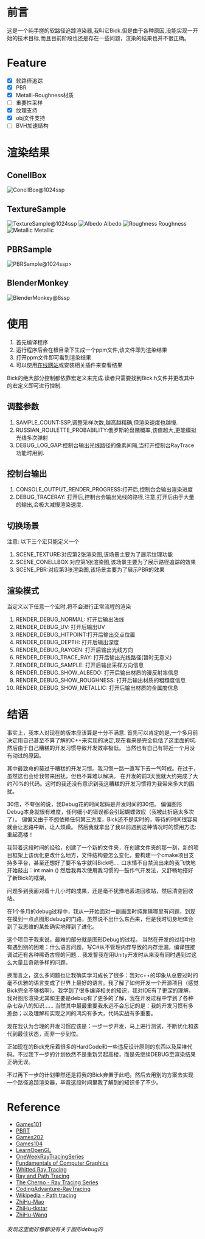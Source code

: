 # 前言

这是一个纯手搓的软路径追踪渲染器,我叫它Bick.但是由于各种原因,没能实现一开始的技术目标,而且目前阶段也还是存在一些问题，渲染的结果也并不很正确。

# Feature

- [x] 软路径追踪
- [x] PBR
- [x] Metalli-Roughness材质
- [ ] 重要性采样
- [x] 纹理支持
- [x] obj文件支持
- [ ] BVH加速结构

# 渲染结果

## ConellBox

<img src = "result\ConellBox@1024ssp.png" alt = "ConellBox@1024ssp" >

## TextureSample

<img src = "result\Texture@1024ssp.png" alt = "TextureSample@1024ssp" >

<img src = "result\TextureAlbedo.png" alt = "Albedo">
Albedo

<img src = "result\TextureRoughness.png" alt = "Roughness">
Roughness

<img src = "result\TextureMetallic.png" alt = "Metallic">
Metallic

## PBRSample

<img src = "result\PBR@1024ssp.png" alt = "PBRSample@1024ssp" >>

## BlenderMonkey

<img src = "result\BlenderMonkey@8ssp.png" alt = "BlenderMonkey@8ssp" >

# 使用

1. 首先编译程序
2. 运行程序后会在根目录下生成一个ppm文件,该文件即为渲染结果
3. 打开ppm文件即可看到渲染结果
4. 可以使用[在线网站](https://www.ezyzip.com/cn-view-ppm.html)或安装相关插件来查看结果

Bick的绝大部分控制都依靠宏定义来完成.读者只需要找到Bick.h文件并更改其中的宏定义即可进行控制.

## 调整参数

1. SAMPLE_COUNT:SSP,调整采样次数,越高越精确,但渲染速度也越慢.
2. RUSSIAN_ROULETTE_PROBABILITY:俄罗斯轮盘赌概率,该值越大,更能模拟光线多次弹射
3. DEBUG_LOG_GAP:控制台输出光线路径的像素间隔,当打开控制台RayTrace功能时用到.

## 控制台输出

1. CONSOLE_OUTPUT_RENDER_PROGRESS:打开后,控制台会输出渲染进度
2. DEBUG_TRACERAY: 打开后,控制台会输出光线的路径,注意,打开后由于大量的输出,会极大减慢渲染速度.

## 切换场景

注意: 以下三个宏只能定义一个

1. SCENE_TEXTURE:对应第2张渲染图,该场景主要为了展示纹理功能
2. SCENE_CONELLBOX:对应第1张渲染图,该场景主要为了展示路径追踪的效果
3. SCENE_PBR:对应第3张渲染图,该场景主要为了展示PBR的效果
## 渲染模式

当定义以下任意一个宏时,将不会进行正常流程的渲染

1. RENDER_DEBUG_NORMAL: 打开后输出法线
2. RENDER_DEBUG_UV: 打开后输出UV
3. RENDER_DEBUG_HITPOINT:打开后输出交点位置
4. RENDER_DEBUG_DEPTH: 打开后输出深度
5. RENDER_DEBUG_RAYGEN: 打开后输出光线方向
6. RENDER_DEBUG_TRACE_RAY: 打开后输出光线路径(暂时无意义)
7. RENDER_DEBUG_SAMPLE: 打开后输出采样方向信息
8. RENDER_DEBUG_SHOW_ALBEDO: 打开后输出材质的漫反射率信息
9. RENDER_DEBUG_SHOW_ROUGHNESS: 打开后输出材质的粗糙度信息
10. RENDER_DEBUG_SHOW_METALLIC: 打开后输出材质的金属度信息


# 结语

事实上，我本人对现在的版本应该算是十分不满意.
首先可以肯定的是,一个多月前决定用自己甚至不算了解的C++来实现的决定,现在看来是完全低估了这里面的坑.
然后由于自己糟糕的开发习惯导致开发效率极低。
当然也有自己有将近一个月没有动过的原因。

其中最致命的莫过于糟糕的开发习惯。我习惯一路一直写下去一气呵成。在过于，虽然这也会给我带来困扰，但也不算难以解决。
在开发的前3天我就大约完成了大约70%的代码。这时的我还没有意识到我这糟糕的开发习惯将为我带来多大的困扰。

30倍，不夸张的说，我Debug花的时间起码是开发时间的30倍。
偏偏图形Debug本身就很有难度，任何细小的错误都会引起蝴蝶效应（我被此折磨太多次了）。
偏偏又由于不想依赖任何第三方库，Bick还不是实时的，等待的时间很容易就会让思路中断，让人烦躁。
然后我就拿出了我以前遇到这种情况时的惯用方法:重起高楼！

我带着这段时间的经验，创建了一个新的文件夹，在创建文件夹的那一刻，新的项目框架上该优化更改什么地方，文件结构要怎么变化，要构建一个cmake项目支持多平台，甚至还想好了要不名字就叫Bick吧....
口水情不自禁流出来的我飞快地开始敲出：int main ()
然后我再次使用我习惯的一鼓作气开发法，又舒畅地搭好了新Bick的框架。

问题多到我面对着十几小时的成果，还是毫不犹豫地丢进回收站，然后清空回收站。

在1个多月的debug过程中，我从一开始面对一副画面时纯靠猜哪里有问题，到现在摸到一点点图形debug的门路，虽然说不出什么东西来，但是我时切身地体会到了我思维的某处确实地得到了进化。

这个项目于我来说，最难的部分就是图形Debug的过程。
当然在开发的过程中也有遇到别的困难：什么语言问题，写C#从不管理内存导致的内存泄漏，编译链接调试还有各种稀奇古怪的问题...
我发誓我在用Unity开发时从来没有同时遇到过这么大量且奇葩多样的问题。

换而言之，这么多问题也让我确实学习成长了很多：我对c++的印象从总要过时的毫不优雅的语言变成了世界上最好的语言。我了解了如何开发一个开源项目（感觉Bick完全不够格啊）。我学到了很多编译相关的知识，我对IDE有了更深的理解，我对图形渲染尤其和主要是debug有了更多的了解，我在开发过程中学到了各种杂七杂八的知识......
当然其中最最重要我永远不会忘记的是：我的开发习惯有多差劲；以及理解和实现之间的鸿沟有多大，代码实战有多重要。

现在我认为合理的开发习惯应该是：一步一步开发，马上进行测试，不断优化和迭代到最佳状态，而非一步到位。

正如现在的Bick充斥着很多的HardCode和一些违反设计原则的东西以及屎堆代码。不过我下一步的计划依然不是重新另起高楼，而是先继续DEBUG至渲染结果正确无误。

不过再下一步的计划果然还是将我的Bick弃置于此吧。然后去用别的方案去实现一个路径追踪渲染器，毕竟这段时间里我了解到的知识多了不少。

# Reference
- [Games101](https://www.bilibili.com/video/BV1X7411F744/?spm_id_from=333.337.search-card.all.click)
- [PBRT](https://pbr-book.org/)
- [Games202](https://www.bilibili.com/video/BV1YK4y1T7yY/?spm_id_from=333.337.search-card.all.click)
- [Games104](https://www.bilibili.com/video/BV1oU4y1R7Km/?spm_id_from=333.337.search-card.all.click)
- [LearnOpenGL](https://learnopengl.com/)
- [OneWeekRayTracingSeries](https://raytracing.github.io/)
- [Fundamentals of Computer Graphics](http://repo.darmajaya.ac.id/5422/1/Fundamentals%20of%20Computer%20Graphics%2C%20Fourth%20Edition%20%28%20PDFDrive%20%29.pdf)
- [Whitted Ray Tracing](https://cglab.gist.ac.kr/courses/spring2019CG/2019_05_13_Whitted_Ray_Tracing.pdf)
- [Ray and Path Tracing](https://www.realtimerendering.com/erich/Ray_and_Path_Tracing_Today.pdf)
- [The Cherno - Ray Tracing Series](https://www.youtube.com/watch?v=gfW1Fhd9u9Q&list=PLlrATfBNZ98edc5GshdBtREv5asFW3yXl&ab_channel=TheCherno)
- [CodingAdvanture-RayTracing](https://www.youtube.com/watch?v=Qz0KTGYJtUk&t=454s&ab_channel=SebastianLague)
- [Wikipedia - Path tracing](https://en.wikipedia.org/wiki/Path_tracing)
- [ZhiHu-Mao](https://zhuanlan.zhihu.com/p/28059221)
- [ZhiHu-tkstar](https://zhuanlan.zhihu.com/p/146144853)
- [ZhiHu-Wang](https://zhuanlan.zhihu.com/p/370162390)

###### 发现这里面好像都没有关于图形debug的